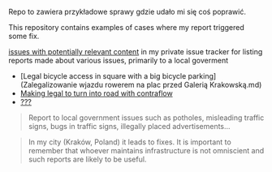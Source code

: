 Repo to zawiera przykładowe sprawy gdzie udało mi się coś poprawić.

This repository contains examples of cases where my report triggered some fix.

[issues with potentially relevant content](https://github.com/matkoniecz/Krakow/issues?utf8=%E2%9C%93&q=label%3A%22przed+-+po%22) in my private issue tracker for listing reports made about various issues, primarily to a local goverment

* [Legal bicycle access in square with a big bicycle parking](Zalegalizowanie wjazdu rowerem na plac przed Galerią Krakowską.md)
* [Making legal to turn into road with contraflow](Zalegalizowanie_wjazdu_rowerem_na_plac_przed_Galerią_Krakowską.md)
* [???](wat.md)


> Report to local government issues such as potholes, misleading traffic signs, bugs in traffic signs, illegally placed advertisements...

> In my city (Kraków, Poland) it leads to fixes. It is important to remember that whoever maintains infrastructure is not omniscient and such reports are likely to be useful.